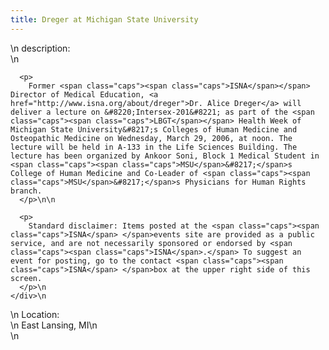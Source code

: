 ```yaml
---
title: Dreger at Michigan State University
---
```


<div class="flexinode-body flexinode-2">
  <div class="flexinode-textarea-1">
    <div class="form-item">
      \n <label>description:</label><br /> \n 
      
      <p>
        Former <span class="caps"><span class="caps">ISNA</span></span> Director of Medical Education, <a href="http://www.isna.org/about/dreger">Dr. Alice Dreger</a> will deliver a lecture on &#8220;Intersex-201&#8221; as part of the <span class="caps"><span class="caps">LBGT</span></span> Health Week of Michigan State University&#8217;s Colleges of Human Medicine and Osteopathic Medicine on Wednesday, March 29, 2006, at noon. The lecture will be held in A-133 in the Life Sciences Building. The lecture has been organized by Ankoor Soni, Block 1 Medical Student in <span class="caps"><span class="caps">MSU</span>&#8217;</span>s College of Human Medicine and Co-Leader of <span class="caps"><span class="caps">MSU</span>&#8217;</span>s Physicians for Human Rights branch.
      </p>\n\n
      
      <p>
        Standard disclaimer: Items posted at the <span class="caps"><span class="caps">ISNA</span> </span>events site are provided as a public service, and are not necessarily sponsored or endorsed by <span class="caps"><span class="caps">ISNA</span>.</span> To suggest an event for posting, go to the contact <span class="caps"><span class="caps">ISNA</span> </span>box at the upper right side of this screen.
      </p>\n
    </div>\n
  </div>
  
  <div class="flexinode-textfield-2">
    <div class="form-item">
      \n <label>Location:</label><br /> \n East Lansing, MI\n
    </div>\n
  </div>
</div>